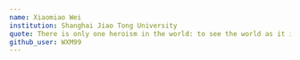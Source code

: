 ```yaml
---
name: Xiaomiao Wei
institution: Shanghai Jiao Tong University
quote: There is only one heroism in the world: to see the world as it is and to love it.
github_user: WXM99
---
```

